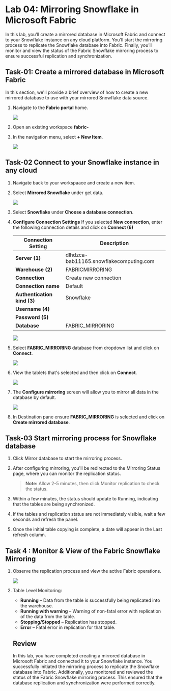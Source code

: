 # Lab 04: Mirroring Snowflake in Microsoft Fabric

In this lab, you’ll create a mirrored database in Microsoft Fabric and connect to your Snowflake instance on any cloud platform. You’ll start the mirroring process to replicate the Snowflake database into Fabric. Finally, you’ll monitor and view the status of the Fabric Snowflake mirroring process to ensure successful replication and synchronization.

## Task-01: Create a mirrored database in Microsoft Fabric 

In this section, we'll provide a brief overview of how to create a new mirrored database to use with your mirrored Snowflake data source.

1. Navigate to the **Fabric portal** home.

    ![](../media/Lab-01/power-bi.png)

2. Open an existing workspace **fabric-<inject key="DeploymentID" enableCopy="false"/>**

3. In the navigation menu, select **+ New Item**.

   ![](../media/Lab-01/fabric-new.png)


## Task-02 Connect to your Snowflake instance in any cloud 

1. Navigate back to your workspaace and create a new item.

1. Select **Mirrored Snowflake** under get data.

   ![](../media/Lab-04/s14.png)

1. Select **Snowflake** under **Choose a database connection**. 

2. **Configure Connection Settings**
   If you selected **New connection**, enter the following connection details and click on **Connect (6)**

   | Connection Setting | Description |
   |------------------------|-----------------|
   | **Server (1)**             | dlhdzca-bab11165.snowflakecomputing.com|
   | **Warehouse (2)**          | FABRICMIRRORING |
   | **Connection**         | Create new connection |
   | **Connection name**    | Default |
   | **Authentication kind (3)** | Snowflake |
   | **Username (4)**           | <inject key="SnowFlake Username" enableCopy="false"/> |
   | **Password (5)**           | <inject key="SnowFlake Password" enableCopy="false"/> |
   | **Database**           | FABRIC_MIRRORING|

      ![](../media/Lab-04/s16.png)

1. Select **FABRIC_MIRRORING** database from dropdown list and click on **Connect**.

      ![](../media/Lab-04/fabric-mirroring.png)

1. View the tablets that's selected and then click on **Connect**.

      ![](../media/Lab-04/choose-data.png)
   
1. The **Configure mirroring** screen will allow you to mirror all data in the database by default.
     
     ![](../media/Lab-04/choose-data.png)

1. In Destination pane ensure **FABRIC_MIRRORING** is selected and click on **Create mirrored database**.
      
## Task-03 Start mirroring process for Snowflake database 

1. Click Mirror database to start the mirroring process.

1. After configuring mirroring, you'll be redirected to the Mirroring Status page, where you can monitor the replication status.

   > **Note:** Allow 2-5 minutes, then click Monitor replication to check the status.

1. Within a few minutes, the status should update to Running, indicating that the tables are being synchronized.

1. If the tables and replication status are not immediately visible, wait a few seconds and refresh the panel.

1. Once the initial table copying is complete, a date will appear in the Last refresh column.

## Task 4 : Monitor & View of the Fabric Snowflake Mirroring 

1. Observe the replication process and view the active Fabric operations.

   ![](../media/Lab-04/public-demo.png)

1. Table Level Monitoring:

      - **Running** – Data from the table is successfully being replicated into the warehouse.
      - **Running with warning** – Warning of non-fatal error with replication of the data from the table.
      - **Stopping/Stopped** – Replication has stopped.
      - **Error** – Fatal error in replication for that table.

   ## Review
   
   In this lab, you have completed creating a mirrored database in Microsoft Fabric and connected it to your Snowflake instance. You successfully initiated the mirroring process to replicate the Snowflake database into Fabric. Additionally, you monitored and reviewed the status of the Fabric Snowflake mirroring process. This ensured that the database replication and synchronization were performed correctly.
